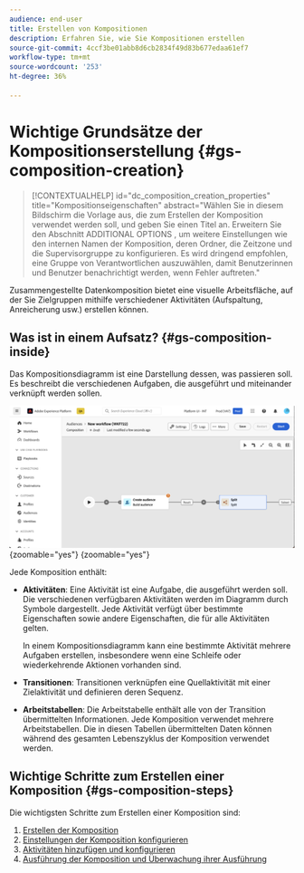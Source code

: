 ```yaml
---
audience: end-user
title: Erstellen von Kompositionen
description: Erfahren Sie, wie Sie Kompositionen erstellen
source-git-commit: 4ccf3be01abb8d6cb2834f49d83b677edaa61ef7
workflow-type: tm+mt
source-wordcount: '253'
ht-degree: 36%

---
```



# Wichtige Grundsätze der Kompositionserstellung {#gs-composition-creation}

>[!CONTEXTUALHELP]
>id="dc_composition_creation_properties"
>title="Kompositionseigenschaften"
>abstract="Wählen Sie in diesem Bildschirm die Vorlage aus, die zum Erstellen der Komposition verwendet werden soll, und geben Sie einen Titel an. Erweitern Sie den Abschnitt ADDITIONAL OPTIONS , um weitere Einstellungen wie den internen Namen der Komposition, deren Ordner, die Zeitzone und die Supervisorgruppe zu konfigurieren. Es wird dringend empfohlen, eine Gruppe von Verantwortlichen auszuwählen, damit Benutzerinnen und Benutzer benachrichtigt werden, wenn Fehler auftreten."

Zusammengestellte Datenkomposition bietet eine visuelle Arbeitsfläche, auf der Sie Zielgruppen mithilfe verschiedener Aktivitäten (Aufspaltung, Anreicherung usw.) erstellen können.

## Was ist in einem Aufsatz? {#gs-composition-inside}

Das Kompositionsdiagramm ist eine Darstellung dessen, was passieren soll. Es beschreibt die verschiedenen Aufgaben, die ausgeführt und miteinander verknüpft werden sollen.

![](assets/composition-example.png){zoomable="yes"} {zoomable="yes"}

Jede Komposition enthält:

* **Aktivitäten**: Eine Aktivität ist eine Aufgabe, die ausgeführt werden soll. Die verschiedenen verfügbaren Aktivitäten werden im Diagramm durch Symbole dargestellt. Jede Aktivität verfügt über bestimmte Eigenschaften sowie andere Eigenschaften, die für alle Aktivitäten gelten.

  In einem Kompositionsdiagramm kann eine bestimmte Aktivität mehrere Aufgaben erstellen, insbesondere wenn eine Schleife oder wiederkehrende Aktionen vorhanden sind.

* **Transitionen**: Transitionen verknüpfen eine Quellaktivität mit einer Zielaktivität und definieren deren Sequenz.

* **Arbeitstabellen**: Die Arbeitstabelle enthält alle von der Transition übermittelten Informationen. Jede Komposition verwendet mehrere Arbeitstabellen. Die in diesen Tabellen übermittelten Daten können während des gesamten Lebenszyklus der Komposition verwendet werden.

## Wichtige Schritte zum Erstellen einer Komposition {#gs-composition-steps}

Die wichtigsten Schritte zum Erstellen einer Komposition sind:

1. [Erstellen der Komposition](#create)
1. [Einstellungen der Komposition konfigurieren](#starting-audience)
1. [Aktivitäten hinzufügen und konfigurieren](#action-activities)
1. [Ausführung der Komposition und Überwachung ihrer Ausführung](#save)
